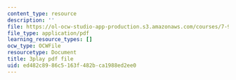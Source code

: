 ```yaml
---
content_type: resource
description: ''
file: https://ol-ocw-studio-app-production.s3.amazonaws.com/courses/7-91j-foundations-of-computational-and-systems-biology-spring-2014/ed482c8986c5163f482bca1988ed2ee0_uD4-fOWeXAY.pdf
file_type: application/pdf
learning_resource_types: []
ocw_type: OCWFile
resourcetype: Document
title: 3play pdf file
uid: ed482c89-86c5-163f-482b-ca1988ed2ee0
---
```

